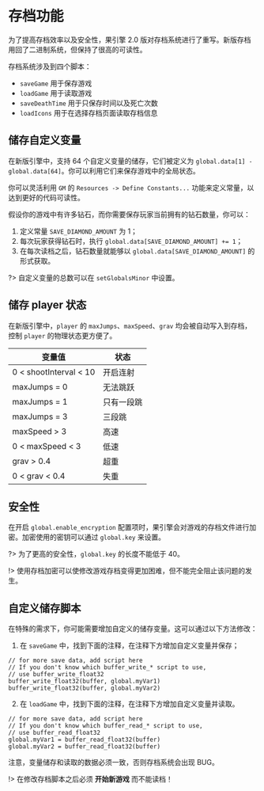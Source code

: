 # 存档功能

为了提高存档效率以及安全性，果引擎 2.0 版对存档系统进行了重写。新版存档用回了二进制系统，但保持了很高的可读性。

存档系统涉及到四个脚本：

* `saveGame` 用于保存游戏
* `loadGame` 用于读取游戏
* `saveDeathTime` 用于只保存时间以及死亡次数
* `loadIcons` 用于在选择存档页面读取存档信息

## 储存自定义变量

在新版引擎中，支持 64 个自定义变量的储存，它们被定义为 `global.data[1] - global.data[64]`。你可以利用它们来保存游戏中的全局状态。

你可以灵活利用 `GM` 的 `Resources -> Define Constants...` 功能来定义常量，以达到更好的代码可读性。

假设你的游戏中有许多钻石，而你需要保存玩家当前拥有的钻石数量，你可以：

1.  定义常量 `SAVE_DIAMOND_AMOUNT` 为 1；
2.  每次玩家获得钻石时，执行 `global.data[SAVE_DIAMOND_AMOUNT] += 1`；
3.  在每次读档之后，钻石数量就能够以 `global.data[SAVE_DIAMOND_AMOUNT]` 的形式获取。

?> 自定义变量的总数可以在 `setGlobalsMinor` 中设置。

## 储存 player 状态

在新版引擎中，`player` 的 `maxJumps`、`maxSpeed`、`grav` 均会被自动写入到存档，控制 `player` 的物理状态更方便了。

| 变量值                 | 状态       |
| ---------------------- | ---------- |
| 0 < shootInterval < 10 | 开启连射   |
| maxJumps = 0           | 无法跳跃   |
| maxJumps = 1           | 只有一段跳 |
| maxJumps = 3           | 三段跳     |
| maxSpeed > 3           | 高速       |
| 0 < maxSpeed < 3       | 低速       |
| grav > 0.4             | 超重       |
| 0 < grav < 0.4         | 失重       |

## 安全性

在开启 `global.enable_encryption` 配置项时，果引擎会对游戏的存档文件进行加密。加密使用的密钥可以通过 `global.key` 来设置。

?> 为了更高的安全性，`global.key` 的长度不能低于 40。

!> 使用存档加密可以使修改游戏存档变得更加困难，但不能完全阻止该问题的发生。

## 自定义储存脚本

在特殊的需求下，你可能需要增加自定义的储存变量。这可以通过以下方法修改：

1.  在 `saveGame` 中，找到下面的注释，在注释下方增加自定义变量并保存；

```gml
// for more save data, add script here
// If you don't know which buffer_write_* script to use,
// use buffer_write_float32
buffer_write_float32(buffer, global.myVar1)
buffer_write_float32(buffer, global.myVar2)
```

2.  在 `loadGame` 中，找到下面的注释，在注释下方增加自定义变量并读取。

```gml
// for more save data, add script here
// If you don't know which buffer_read_* script to use,
// use buffer_read_float32
global.myVar1 = buffer_read_float32(buffer)
global.myVar2 = buffer_read_float32(buffer)
```

注意，变量储存和读取的数据必须一致，否则存档系统会出现 BUG。

!> 在修改存档脚本之后必须 **开始新游戏** 而不能读档！

